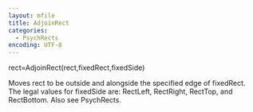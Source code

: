 ```yaml
---
layout: mfile
title: AdjoinRect
categories:
  - PsychRects
encoding: UTF-8
---
```


rect=AdjoinRect(rect,fixedRect,fixedSide)

Moves rect to be outside and alongside the specified edge of fixedRect.
The legal values for fixedSide are: RectLeft, RectRight,
RectTop, and RectBottom.
Also see PsychRects.